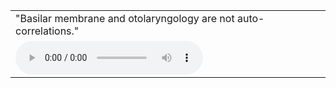 <html>
  <head>
    <meta charset="UTF-8">
    <title>Synthesized Audio Samples</title>
  </head>

  <body>
    <table>
      <tbody>
        <tr>
          <td class="transcript">
            "Basilar membrane and otolaryngology are not auto-correlations."
          </td>
        </tr>
        <tr>
          <td>
            <audio controls="">
              <source src="samples/1.wav">
            </audio>
          </td>
        </tr>
      </tbody>
    </table>
  </body>
</html>
